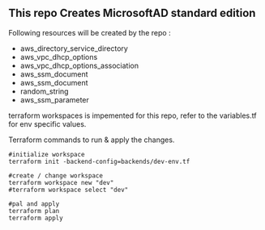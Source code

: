 <h2> This repo Creates MicrosoftAD standard edition</h2>
Following resources will be created by the repo :
<ul>
    <li>aws_directory_service_directory</li>
    <li>aws_vpc_dhcp_options</li>
    <li>aws_vpc_dhcp_options_association </li>
    <li>aws_ssm_document </li>
    <li>aws_ssm_document </li>
    <li>random_string</li>
    <li>aws_ssm_parameter </li>
    
</ul>
terraform workspaces is impemented for this repo, refer to the variables.tf for env specific values. 

<p>
Terraform commands to run & apply the changes.

```
#initialize workspace
terraform init -backend-config=backends/dev-env.tf

#create / change workspace
terraform workspace new "dev"
#terraform workspace select "dev"

#pal and apply
terraform plan
terraform apply

```
